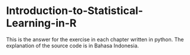 # Introduction-to-Statistical-Learning-in-R
This is the answer for the exercise in each chapter written in python. The explanation of the source code is in Bahasa Indonesia.
